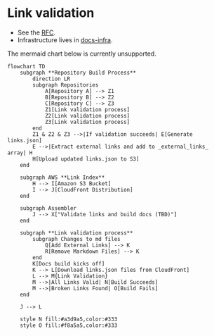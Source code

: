 # Link validation

* See the [RFC](https://docs.google.com/document/d/1fZNeJCVLKu19s4WIKkkqrHyE9YlWQHNed94Y_V7ofRI/edit?tab=t.0#heading=h.z8tixe192fr4).
* Infrastructure lives in [docs-infra](https://github.com/elastic/docs-infra).

The mermaid chart below is currently unsupported.

```
flowchart TD
    subgraph **Repository Build Process**
        direction LR
        subgraph Repositories
            A[Repository A] --> Z1
            B[Repository B] --> Z2
            C[Repository C] --> Z3
            Z1[Link validation process]
            Z2[Link validation process]
            Z3[Link validation process]
        end
        Z1 & Z2 & Z3 -->|If validation succeeds| E[Generate links.json]
        E -->|Extract external links and add to _external_links_ array| H
        H[Upload updated links.json to S3]
    end

    subgraph AWS **Link Index**
        H --> I[Amazon S3 Bucket]
        I --> J[CloudFront Distribution]
    end

    subgraph Assembler
        J --> X["Validate links and build docs (TBD)"]
    end

    subgraph **Link validation process**
        subgraph Changes to md files
            Q[Add External Links] --> K
            R[Remove Markdown Files] --> K
        end
        K[Docs build kicks off]
        K --> L[Download links.json files from CloudFront]
        L --> M{Link Validation}
        M -->|All Links Valid| N[Build Succeeds]
        M -->|Broken Links Found| O[Build Fails]
    end

    J --> L

    style N fill:#a3d9a5,color:#333
    style O fill:#f8a5a5,color:#333
```